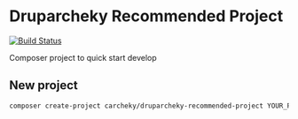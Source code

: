 # Druparcheky Recommended Project

[![Build Status](https://travis-ci.com/carcheky/druparcheky-recommended-project.svg?branch=master)](https://travis-ci.com/carcheky/druparcheky-recommended-project)

Composer project to quick start develop

## New project

````bash
composer create-project carcheky/druparcheky-recommended-project YOUR_PROJECT_NAME
````
